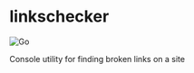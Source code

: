# linkschecker

![Go](https://github.com/Ythosa/linkschecker/workflows/Go/badge.svg)


Console utility for finding broken links on a site
